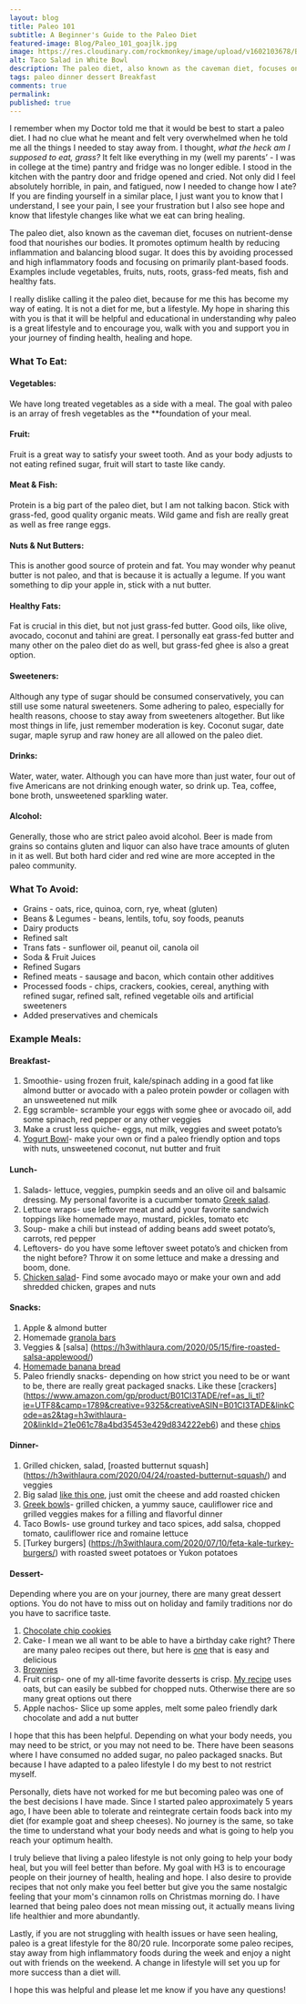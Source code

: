 ```yaml
---
layout: blog
title: Paleo 101
subtitle: A Beginner's Guide to the Paleo Diet
featured-image: Blog/Paleo_101_goajlk.jpg
image: https://res.cloudinary.com/rockmonkey/image/upload/v1602103678/Blog/Paleo_101_goajlk.jpg
alt: Taco Salad in White Bowl
description: The paleo diet, also known as the caveman diet, focuses on nutrient-dense food that nourishes our bodies. It promotes optimum health by reducing inflammation and balancing blood sugar.
tags: paleo dinner dessert Breakfast
comments: true
permalink:
published: true
---
```

I remember when my Doctor told me that it would be best to start a paleo diet. I had no clue what he meant and felt very overwhelmed when he told me all the things I needed to stay away from. I thought, *what the heck am I supposed to eat, grass?*
It felt like everything in my (well my parents’ - I was in college at the time) pantry and fridge was no longer edible. I stood in the kitchen with the pantry door and fridge opened and cried. Not only did I feel absolutely horrible, in pain, and fatigued, now I needed to change how I ate?
If you are finding yourself in a similar place, I just want you to know that I understand, I see your pain, I see your frustration but I also see hope and know that lifestyle changes like what we eat can bring healing.

The paleo diet, also known as the caveman diet, focuses on nutrient-dense food that nourishes our bodies. It promotes optimum health by reducing inflammation and balancing blood sugar. It does this by avoiding processed and high inflammatory foods and focusing on primarily plant-based foods. Examples include vegetables, fruits, nuts, roots, grass-fed meats, fish and healthy fats.

I really dislike calling it the paleo diet, because for me this has become my way of eating. It is not a diet for me, but a lifestyle. My hope in sharing this with you is that it will be helpful and educational in understanding why paleo is a great lifestyle and to encourage you, walk with you and support you in your journey of finding health, healing and hope.

### What To Eat:

#### Vegetables:
We have long treated vegetables as a side with a meal. The goal with paleo is an array of fresh vegetables as the **foundation of your meal.

#### Fruit:
Fruit is a great way to satisfy your sweet tooth. And as your body adjusts to not eating refined sugar, fruit will start to taste like candy.

#### Meat & Fish:
Protein is a big part of the paleo diet, but I am not talking bacon. Stick with grass-fed, good quality organic meats. Wild game and fish are really great as well as free range eggs.

#### Nuts & Nut Butters:
This is another good source of protein and fat. You may wonder why peanut butter is not paleo, and that is because it is actually a legume. If you want something to dip your apple in, stick with a nut butter.

#### Healthy Fats:
Fat is crucial in this diet, but not just grass-fed butter. Good oils, like olive, avocado, coconut and tahini are great. I personally eat grass-fed butter and many other on the paleo diet do as well, but grass-fed ghee is also a great option.

#### Sweeteners:
Although any type of sugar should be consumed conservatively, you can still use some natural sweeteners. Some adhering to paleo, especially for health reasons, choose to stay away from sweeteners altogether. But like most things in life, just remember moderation is key. Coconut sugar, date sugar, maple syrup and raw honey are all allowed on the paleo diet.

#### Drinks:
Water, water, water. Although you can have more than just water, four out of five Americans are not drinking enough water, so drink up. Tea, coffee, bone broth, unsweetened sparkling water.

#### Alcohol:
Generally, those who are strict paleo avoid alcohol. Beer is made from grains so contains gluten and liquor can also have trace amounts of gluten in it as well. But both hard cider and red wine are more accepted in the paleo community.

### What To Avoid:

* Grains - oats, rice, quinoa, corn, rye, wheat (gluten)
* Beans & Legumes - beans, lentils, tofu, soy foods, peanuts
* Dairy products
* Refined salt
* Trans fats - sunflower oil, peanut oil, canola oil
* Soda & Fruit Juices
* Refined Sugars
* Refined meats - sausage and bacon, which contain other additives
* Processed foods - chips, crackers, cookies, cereal, anything with refined sugar, refined salt, refined vegetable oils and artificial sweeteners
* Added preservatives and chemicals

### Example Meals:

#### Breakfast-
1. Smoothie- using frozen fruit, kale/spinach adding in a good fat like almond butter or avocado with a paleo protein powder or collagen with an unsweetened nut milk
2. Egg scramble- scramble your eggs with some ghee or avocado oil, add some spinach, red pepper or any other veggies
3. Make a crust less quiche- eggs, nut milk, veggies and sweet potato’s
4. [Yogurt Bowl](https://h3withlaura.com/2020/02/24/yogurt-bowls/)- make your own or find a paleo friendly option and tops with nuts, unsweetened coconut, nut butter and fruit

#### Lunch-
1. Salads- lettuce, veggies, pumpkin seeds and an olive oil and balsamic dressing. My personal favorite is a cucumber tomato [Greek salad](https://h3withlaura.com/2020/04/17/greek-salad/).
2. Lettuce wraps- use leftover meat and add your favorite sandwich toppings like homemade mayo, mustard, pickles, tomato etc
3. Soup- make a chili but instead of adding beans add sweet potato’s, carrots, red pepper
4. Leftovers- do you have some leftover sweet potato’s and chicken from the night before? Throw it on some lettuce and make a dressing and boom, done.
5. [Chicken salad](https://h3withlaura.com/2020/06/23/chicken-salad/)- Find some avocado mayo or make your own and add shredded chicken, grapes and nuts


#### Snacks:
1. Apple & almond butter
2. Homemade [granola bars](https://h3withlaura.com/2020/03/27/granola-bars/)
3. Veggies & [salsa] (https://h3withlaura.com/2020/05/15/fire-roasted-salsa-applewood/)
4. [Homemade banana bread](https://h3withlaura.com/2020/04/10/banana-bread/)
5. Paleo friendly snacks- depending on how strict you need to be or want to be, there are really great packaged snacks. Like these [crackers] (https://www.amazon.com/gp/product/B01CI3TADE/ref=as_li_tl?ie=UTF8&camp=1789&creative=9325&creativeASIN=B01CI3TADE&linkCode=as2&tag=h3withlaura-20&linkId=21e061c78a4bd35453e429d834222eb6) and these [chips](https://www.amazon.com/gp/product/B07NP4SLP6/ref=as_li_tl?ie=UTF8&camp=1789&creative=9325&creativeASIN=B07NP4SLP6&linkCode=as2&tag=h3withlaura-20&linkId=f3aa4e75b624553026d95fdcd53fe4c8)


#### Dinner-
1. Grilled chicken, salad, [roasted butternut squash] (https://h3withlaura.com/2020/04/24/roasted-butternut-squash/) and veggies
2. Big salad [like this one](https://h3withlaura.com/2020/03/06/burger-up-salad/), just omit the cheese and add roasted chicken
3. [Greek bowls](https://h3withlaura.com/2020/04/03/greek-tzatziki/)- grilled chicken, a yummy sauce, cauliflower rice and grilled veggies makes for a filling and flavorful dinner
4. Taco Bowls- use ground turkey and taco spices, add salsa, chopped tomato, cauliflower rice and romaine lettuce
5. [Turkey burgers] (https://h3withlaura.com/2020/07/10/feta-kale-turkey-burgers/) with roasted sweet potatoes or Yukon potatoes

#### Dessert-
Depending where you are on your journey, there are many great dessert options. You do not have to miss out on holiday and family traditions nor do you have to sacrifice taste.
1. [Chocolate chip cookies](https://h3withlaura.com/2020/02/28/paleo-chocolate-chip-cookies/)
2. Cake- I mean we all want to be able to have a birthday cake right? There are many paleo recipes out there, but here is [one](https://h3withlaura.com/2020/06/26/funfetti-cake/) that is easy and delicious
3. [Brownies](https://h3withlaura.com/2020/07/03/fudgy-brownies/)
4. Fruit crisp- one of my all-time favorite desserts is crisp. [My recipe](https://h3withlaura.com/2020/05/08/strawberry-pecan-crisp/) uses oats, but can easily be subbed for chopped nuts. Otherwise there are so many great options out there
5. Apple nachos- Slice up some apples, melt some paleo friendly dark chocolate and add a nut butter

I hope that this has been helpful. Depending on what your body needs, you may need to be strict, or you may not need to be. There have been seasons where I have consumed no added sugar, no paleo packaged snacks.  But because I have adapted to a paleo lifestyle I do my best to not restrict myself.

Personally, diets have not worked for me but becoming paleo was one of the best decisions I have made. Since I started paleo approximately 5 years ago, I have been able to tolerate and reintegrate certain foods back into my diet (for example goat and sheep cheeses). No journey is the same, so take the time to understand what your body needs and what is going to help you reach your optimum health.

I truly believe that living a paleo lifestyle is not only going to help your body heal, but you will feel better than before. My goal with H3 is to encourage people on their journey of health, healing and hope. I also desire to provide recipes that not only make you feel better but give you the same nostalgic feeling that your mom's cinnamon rolls on Christmas morning do. I have learned that being paleo does not mean missing out, it actually means living life healthier and more abundantly.

Lastly, if you are not struggling with health issues or have seen healing, paleo is a great lifestyle for the 80/20 rule. Incorporate some paleo recipes, stay away from high inflammatory foods during the week and enjoy a night out with friends on the weekend. A change in lifestyle will set you up for more success than a diet will.

I hope this was helpful and please let me know if you have any questions!
